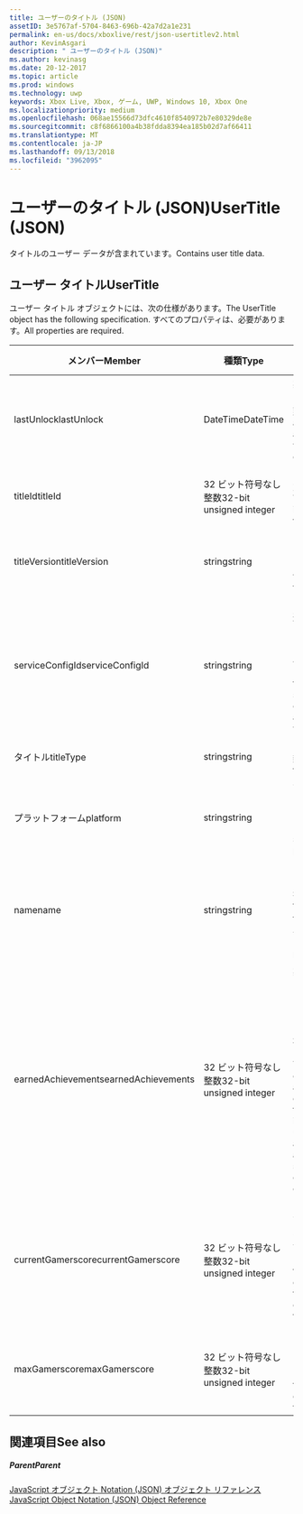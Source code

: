 ```yaml
---
title: ユーザーのタイトル (JSON)
assetID: 3e5767af-5704-8463-696b-42a7d2a1e231
permalink: en-us/docs/xboxlive/rest/json-usertitlev2.html
author: KevinAsgari
description: " ユーザーのタイトル (JSON)"
ms.author: kevinasg
ms.date: 20-12-2017
ms.topic: article
ms.prod: windows
ms.technology: uwp
keywords: Xbox Live, Xbox, ゲーム, UWP, Windows 10, Xbox One
ms.localizationpriority: medium
ms.openlocfilehash: 068ae15566d73dfc4610f8540972b7e80329de8e
ms.sourcegitcommit: c8f6866100a4b38fdda8394ea185b02d7af66411
ms.translationtype: MT
ms.contentlocale: ja-JP
ms.lasthandoff: 09/13/2018
ms.locfileid: "3962095"
---
```

# <a name="usertitle-json"></a><span data-ttu-id="cee77-104">ユーザーのタイトル (JSON)</span><span class="sxs-lookup"><span data-stu-id="cee77-104">UserTitle (JSON)</span></span>
<span data-ttu-id="cee77-105">タイトルのユーザー データが含まれています。</span><span class="sxs-lookup"><span data-stu-id="cee77-105">Contains user title data.</span></span> 
<a id="ID4EN"></a>

 
## <a name="usertitle"></a><span data-ttu-id="cee77-106">ユーザー タイトル</span><span class="sxs-lookup"><span data-stu-id="cee77-106">UserTitle</span></span>
 
<span data-ttu-id="cee77-107">ユーザー タイトル オブジェクトには、次の仕様があります。</span><span class="sxs-lookup"><span data-stu-id="cee77-107">The UserTitle object has the following specification.</span></span> <span data-ttu-id="cee77-108">すべてのプロパティは、必要があります。</span><span class="sxs-lookup"><span data-stu-id="cee77-108">All properties are required.</span></span>
 
| <span data-ttu-id="cee77-109">メンバー</span><span class="sxs-lookup"><span data-stu-id="cee77-109">Member</span></span>| <span data-ttu-id="cee77-110">種類</span><span class="sxs-lookup"><span data-stu-id="cee77-110">Type</span></span>| <span data-ttu-id="cee77-111">説明</span><span class="sxs-lookup"><span data-stu-id="cee77-111">Description</span></span>| 
| --- | --- | --- | 
| <span data-ttu-id="cee77-112">lastUnlock</span><span class="sxs-lookup"><span data-stu-id="cee77-112">lastUnlock</span></span>| <span data-ttu-id="cee77-113">DateTime</span><span class="sxs-lookup"><span data-stu-id="cee77-113">DateTime</span></span>| <span data-ttu-id="cee77-114">実績を獲得した最後の時刻。</span><span class="sxs-lookup"><span data-stu-id="cee77-114">The time an achievement was last earned.</span></span>| 
| <span data-ttu-id="cee77-115">titleId</span><span class="sxs-lookup"><span data-stu-id="cee77-115">titleId</span></span>| <span data-ttu-id="cee77-116">32 ビット符号なし整数</span><span class="sxs-lookup"><span data-stu-id="cee77-116">32-bit unsigned integer</span></span>| <span data-ttu-id="cee77-117">タイトルの一意の識別子。</span><span class="sxs-lookup"><span data-stu-id="cee77-117">The unique identifier for the title.</span></span>| 
| <span data-ttu-id="cee77-118">titleVersion</span><span class="sxs-lookup"><span data-stu-id="cee77-118">titleVersion</span></span>| <span data-ttu-id="cee77-119">string</span><span class="sxs-lookup"><span data-stu-id="cee77-119">string</span></span>| <span data-ttu-id="cee77-120">タイトルのバージョンです。</span><span class="sxs-lookup"><span data-stu-id="cee77-120">The version of the title.</span></span>| 
| <span data-ttu-id="cee77-121">serviceConfigId</span><span class="sxs-lookup"><span data-stu-id="cee77-121">serviceConfigId</span></span>| <span data-ttu-id="cee77-122">string</span><span class="sxs-lookup"><span data-stu-id="cee77-122">string</span></span>| <span data-ttu-id="cee77-123">タイトルに関連付けられているプライマリ サービス構成のセットの ID です。</span><span class="sxs-lookup"><span data-stu-id="cee77-123">ID of the primary service config set associated with the title.</span></span>| 
| <span data-ttu-id="cee77-124">タイトル</span><span class="sxs-lookup"><span data-stu-id="cee77-124">titleType</span></span>| <span data-ttu-id="cee77-125">string</span><span class="sxs-lookup"><span data-stu-id="cee77-125">string</span></span>| <span data-ttu-id="cee77-126">タイトルの種類。</span><span class="sxs-lookup"><span data-stu-id="cee77-126">The title type.</span></span>| 
| <span data-ttu-id="cee77-127">プラットフォーム</span><span class="sxs-lookup"><span data-stu-id="cee77-127">platform</span></span>| <span data-ttu-id="cee77-128">string</span><span class="sxs-lookup"><span data-stu-id="cee77-128">string</span></span>| <span data-ttu-id="cee77-129">サポートされているプラットフォームです。</span><span class="sxs-lookup"><span data-stu-id="cee77-129">The supported platform.</span></span>| 
| <span data-ttu-id="cee77-130">name</span><span class="sxs-lookup"><span data-stu-id="cee77-130">name</span></span>| <span data-ttu-id="cee77-131">string</span><span class="sxs-lookup"><span data-stu-id="cee77-131">string</span></span>| <span data-ttu-id="cee77-132">このタイトルのテキストの名前。</span><span class="sxs-lookup"><span data-stu-id="cee77-132">The text name of this title.</span></span> <span data-ttu-id="cee77-133">最大長 22 です。</span><span class="sxs-lookup"><span data-stu-id="cee77-133">Maximum length 22.</span></span>| 
| <span data-ttu-id="cee77-134">earnedAchievements</span><span class="sxs-lookup"><span data-stu-id="cee77-134">earnedAchievements</span></span>| <span data-ttu-id="cee77-135">32 ビット符号なし整数</span><span class="sxs-lookup"><span data-stu-id="cee77-135">32-bit unsigned integer</span></span>| <span data-ttu-id="cee77-136">実績の数は、ロック解除した実績を含む、タイトルの獲得し、課題が正常に完了します。</span><span class="sxs-lookup"><span data-stu-id="cee77-136">The number of achievements earned for the title, including unlocked achievements and successfully completed challenges.</span></span>| 
| <span data-ttu-id="cee77-137">currentGamerscore</span><span class="sxs-lookup"><span data-stu-id="cee77-137">currentGamerscore</span></span>| <span data-ttu-id="cee77-138">32 ビット符号なし整数</span><span class="sxs-lookup"><span data-stu-id="cee77-138">32-bit unsigned integer</span></span>| <span data-ttu-id="cee77-139">このユーザーがこのタイトルでの原因の合計ゲーマー スコア。</span><span class="sxs-lookup"><span data-stu-id="cee77-139">The total gamerscore this user has earned in this title.</span></span>| 
| <span data-ttu-id="cee77-140">maxGamerscore</span><span class="sxs-lookup"><span data-stu-id="cee77-140">maxGamerscore</span></span>| <span data-ttu-id="cee77-141">32 ビット符号なし整数</span><span class="sxs-lookup"><span data-stu-id="cee77-141">32-bit unsigned integer</span></span>| <span data-ttu-id="cee77-142">このタイトルの合計の可能なゲーマー スコア。</span><span class="sxs-lookup"><span data-stu-id="cee77-142">The total possible gamerscore for this title.</span></span>| 
  
<a id="ID4EFE"></a>

 
## <a name="see-also"></a><span data-ttu-id="cee77-143">関連項目</span><span class="sxs-lookup"><span data-stu-id="cee77-143">See also</span></span>
 
<a id="ID4EHE"></a>

 
##### <a name="parent"></a><span data-ttu-id="cee77-144">Parent</span><span class="sxs-lookup"><span data-stu-id="cee77-144">Parent</span></span> 

[<span data-ttu-id="cee77-145">JavaScript オブジェクト Notation (JSON) オブジェクト リファレンス</span><span class="sxs-lookup"><span data-stu-id="cee77-145">JavaScript Object Notation (JSON) Object Reference</span></span>](atoc-xboxlivews-reference-json.md)

   